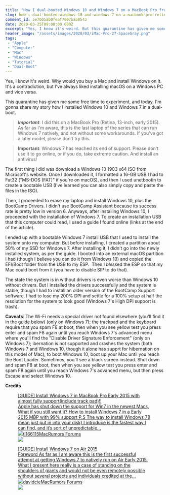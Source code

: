 ```yaml
---
title: "How I dual-booted Windows 10 and Windows 7 on a MacBook Pro from 2015"
slug: how-i-dual-booted-windows-10-and-windows-7-on-a-macbook-pro-retina-early-2015
comment_id: 5e7b05ab0feaf7007ba58543
date: 2020-03-25T09:00:00.000Z
excerpt: "Yes, I know it's weird. But this quarantine has given me some free time to experiment, and today, I'm gonna share my story how I installed Windows 10 and Windows 7 in a dual-boot."
header_image: "/assets/images/2020/03/iMac-Pro-27-SpaceGray.png"
tags: 
 - "Apple"
 - "Computer"
 - "Mac"
 - "Windows"
 - "Tutorial"
 - "Dual-Boot"
---
```


<p>Yes, I know it's weird. Why would you buy a Mac and install Windows on it. It's a contradiction, but I've always liked installing macOS on a Windows PC and vice versa.</p><p>This quarantine has given me some free time to experiment, and today, I'm gonna share my story how I installed Windows 10 and Windows 7 in a dual-boot.</p><blockquote><strong><em>Important</em></strong>: I did this on a MacBook Pro (Retina, 13-inch, early 2015). As far as I'm aware, this is the last laptop of the series that can run Windows 7 natively, and not without some workarounds. If you've got a later model, please don't try this.</blockquote><blockquote><strong>Important</strong>: Windows 7 has reached its end of support. Please don't use it to go online, or if you do, take extreme caution. And install an antivirus!</blockquote><p>The first thing I did was download a Windows 10 1903 x64 ISO from Microsoft's website. Once I downloaded it, I formatted a 16-GB USB I had to Fat32 ("MS-DOS (FAT)" if you're on macOS), and then I used unetbootin to create a bootable USB (I've learned you can also simply copy and paste the files in the ISO).</p><p>Then, I proceeded to erase my laptop and install Windows 10, plus the BootCamp Drivers. I didn't use BootCamp Assistant because its success rate is pretty low in version 6. Anyways, after installing Windows 10, I proceeded with the installation of Windows 7. To create an installation USB that this computer could read, I used a guide I found online (links at the end of the article).</p><p>I ended up with a bootable Windows 7 install USB that I used to install the system onto my computer. But before installing, I created a partition about 50% of my SSD for Windows 7. After installing it, I didn't go into the newly installed system, as per the guide. I booted into an external macOS partition I had (though I believe you can do it from Windows 10) and copied the EFI/Boot folder from the USB to my ESP.  Then I <em>bless</em>ed the ESP so that my Mac could boot from it (you have to disable SIP to do that).</p><p>The state the system is in without drivers is even worse than Windows 10 without drivers. But I installed the drivers successfully and the system is stable, though I had to install an older version of the BootCamp Support software. I had to lose my 200% DPI and settle for a 100% setup at half the resolution for the system to look good (Windows 7's High DPI support is trash).</p><p><strong>Caveats</strong>: The Wi-Fi needs a special driver not found elsewhere (you'll find it in the guide below) (only on Windows 7); the trackpad and the keyboard require that you spam F8 at boot, then when you see yellow test you press enter and spam F8 again until you reach Windows 7's advanced menu where you'll find the "Disable Driver Signature Enforcement" (only on Windows 7); ibernation is not supported and crashes the system (both Windows 7 and Windows 10, though it alone has supprt for hibernation on this model of Mac); to boot Windows 10, boot up your Mac until you reach the Boot Loader. Sometimes, you'll see a black screen instead. Shut down and spam F8 at boot, then when you see yellow test you press enter and spam F8 again until you reach Windows 7's advanced menu, but then press Escape and select Windows 10.</p><p><strong>Credits</strong></p><figure class="kg-card kg-bookmark-card"><a class="kg-bookmark-container" href="https://forums.macrumors.com/threads/guide-install-windows-7-in-macbook-pro-early-2015-with-almost-fully-support-include-track-pad.1992139/post-23333066"><div class="kg-bookmark-content"><div class="kg-bookmark-title">[GUIDE] Install Windows 7 in MacBook Pro Early 2015 with almost fully support(include track pad)!!</div><div class="kg-bookmark-description">Apple has shut down the support for Win7 in the newest Macs, What if you still want it? How to install Windows 7 in a Early 2015 MBP with 99% support P.S The way to install Windows 7(I mean just put in into your disk) I introduce is the fastest way I can find, and it’s sort of unpredictable...</div><div class="kg-bookmark-metadata"><img class="kg-bookmark-icon" src="https://cdn.macrumors.com/images-new/favicon.ico"><span class="kg-bookmark-author">tl166115</span><span class="kg-bookmark-publisher">MacRumors Forums</span></div></div><div class="kg-bookmark-thumbnail"><img src="http://cdn.macrumors.com/article-new/2019/10/macrumors-forums-social.jpg"></div></a></figure><figure class="kg-card kg-bookmark-card"><a class="kg-bookmark-container" href="https://forums.macrumors.com/threads/guide-install-windows-7-on-air-2015.1961618/post-22677864"><div class="kg-bookmark-content"><div class="kg-bookmark-title">[GUIDE] Install Windows 7 on Air 2015</div><div class="kg-bookmark-description">Foreword As far as I am aware this is the first successful attempt at getting Windows 7 to natively run on Air Early 2015.
What I present here really is a case of standing on the shoulders of giants and would not be even remotely possible without several projects and individuals credited at the...</div><div class="kg-bookmark-metadata"><img class="kg-bookmark-icon" src="https://cdn.macrumors.com/images-new/favicon.ico"><span class="kg-bookmark-author">davidcie</span><span class="kg-bookmark-publisher">MacRumors Forums</span></div></div><div class="kg-bookmark-thumbnail"><img src="http://cdn.macrumors.com/article-new/2019/10/macrumors-forums-social.jpg"></div></a></figure>